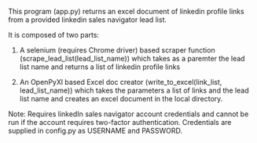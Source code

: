 This program (app.py) returns an excel document of linkedin profile links from a provided linkedin sales navigator lead list.

It is composed of two parts:

1. A selenium (requires Chrome driver) based scraper function (scrape_lead_list(lead_list_name)) which takes as a paremter the lead list name and returns a list of linkedin profile links

2. An OpenPyXl based Excel doc creator (write_to_excel(link_list, lead_list_name)) which takes the parameters a list of links and the lead list name and creates an excel document in the local directory.


Note: Requires linkedIn sales navigator account credentials and cannot be run if the account requires two-factor authentication. Credentials are supplied in config.py as USERNAME and PASSWORD.
